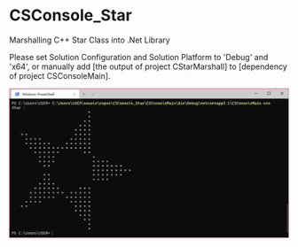 # CSConsole_Star
Marshalling C++ Star Class into .Net Library

Please set Solution Configuration and Solution Platform to 'Debug' and 'x64', or manually add \[the output of project CStarMarshall\] to \[dependency of project CSConsoleMain\].

![Running](screenshot/star.png)